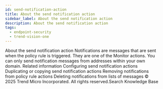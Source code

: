 ```yaml
---
id: send-notification-action
title: About the send notification action
sidebar_label: About the send notification action
description: About the send notification action
tags:
  - endpoint-security
  - trend-vision-one
---
```


 About the send notification action Notifications are messages that are sent when the policy rule is triggered. They are one of the Monitor actions. You can only send notification messages from addresses within your own domain. Related information Configuring send notification actions Duplicating or copying send notification actions Removing notifications from policy rule actions Deleting notifications from lists of messages © 2025 Trend Micro Incorporated. All rights reserved.Search Knowledge Base